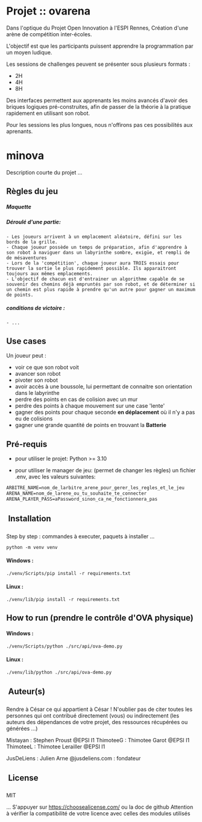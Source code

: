 # Projet :: ovarena

Dans l'optique du Projet Open Innovation à l'ESPI Rennes,
Création d'une arène de compétition inter-écoles.

L'objectif est que les participants puissent apprendre la programmation par un moyen ludique.

Les sessions de challenges peuvent se présenter sous plusieurs formats : 
- 2H
- 4H
- 8H

Des interfaces permettent aux apprenants les moins avancés d'avoir des briques logiques pré-construites, afin de passer de la théorie à la pratique rapidement en utilisant son robot.

Pour les sessions les plus longues, nous n'offirons pas ces possibilités aux aprenants.

# minova
Description courte du projet
...

## Règles du jeu 
##### Maquette


##### Déroulé d'une partie:
	- Les joueurs arrivent à un emplacement aléatoire, défini sur les bords de la grille.
	- Chaque joueur possède un temps de préparation, afin d'apprendre à son robot à naviguer dans un labyrinthe sombre, exigüe, et rempli de de mésaventures
    - Lors de la 'compétition', chaque joueur aura TROIS essais pour trouver la sortie le plus rapidement possible. Ils apparaitront toujours aux mêmes emplacements.
    - L'objectif de chacun est d'entrainer un algorithme capable de se souvenir des chemins déjà empruntés par son robot, et de déterminer si un chemin est plus rapide à prendre qu'un autre pour gagner un maximum de points.


##### conditions de victoire :
	- ...

## Use cases

Un joueur peut : 
 - voir ce que son robot voit
 - avancer son robot
 - pivoter son robot
 - avoir accès à une boussole, lui permettant de connaitre son orientation dans le labyrinthe
 - perdre des points en cas de colision avec un mur
 - perdre des points à chaque mouvement sur une case 'lente'
 - gagner des points pour chaque seconde **en déplacement** où il n'y a pas eu de colisions
 - gagner une grande quantité de points en trouvant la **__Batterie__**
   
 
## Pré-requis
- pour utiliser le projet:
Python >= 3.10


- pour utiliser le manager de jeu: (permet de changer les règles)
un fichier .env, avec les valeurs suivantes:

```txt
ARBITRE_NAME=nom_de_larbitre_arene_pour_gerer_les_regles_et_le_jeu
ARENA_NAME=nom_de_larene_ou_tu_souhaite_te_connecter
ARENA_PLAYER_PASS=aPassword_sinon_ca_ne_fonctionnera_pas
```


##  Installation 
Step by step : commandes à executer, paquets à installer ...

```shell
python -m venv venv
```
#### Windows :

```shell
./venv/Scripts/pip install -r requirements.txt
```
#### Linux :

```shell
./venv/lib/pip install -r requirements.txt
```

## How to run (prendre le contrôle d'OVA physique)

#### Windows :

```shell
./venv/Scripts/python ./src/api/ova-demo.py
```
#### Linux :

```shell
./venv/lib/python ./src/api/ova-demo.py
```

##  Auteur(s)
Rendre à César ce qui appartient à César !
N'oublier pas de citer toutes les personnes qui ont contribué directement (vous) ou indirectement (les auteurs des dépendances de votre projet, des ressources récupérées ou générées ...)

Mistayan : Stephen Proust @EPSI I1
ThimoteeG : Thimotee Garot @EPSI I1
ThimoteeL : Thimotee Lerailler @EPSI I1

JusDeLiens : Julien Arne @jusdeliens.com : fondateur

##  License
MIT 

...
S'appuyer sur https://choosealicense.com/ ou la doc de github
Attention à vérifier la compatibilité de votre licence avec celles des modules utilisés